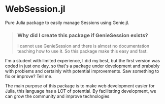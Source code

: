# WebSession.jl
Pure Julia package to easily manage Sessions using Genie.jl.

> ### Why did I create this package if GenieSession exists?
> I cannot use GenieSession and there is almost no documentation teaching how to use it. So this package make this easy and fast.

I'm a student with limited experience, I did my best, but the first version was coded in just one day, so that's a package under development and prabably with problems and certainly with potential improvements. Saw something to fix or improve? Tell me.

The main purpose of this package is to make web development easier for Julia, this language has a LOT of potential. By facilitating development, we can grow the community and
improve technologies
